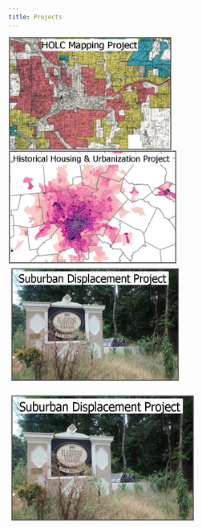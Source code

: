```yaml
---
title: Projects
---
```

<a href="https://snmarkley1.github.io/Projects/HOLC/">
    <img src="/Projects/HOLC_tile.jpg" 
         width="320" 
         height="220" 
         title="HOLC Mapping Project" 
         style="border:2px solid #555;margin:1px;float:left;" />
  </a>
  <a href="https://snmarkley1.github.io/Projects/HistHU/">
    <img src="/Projects/HHUUD_tile.jpg" 
         width="330" 
         height="220" 
         title="Historical Housing Unit Project" 
         style="border:2px solid #555;margin:1px;clear:both" />
  
  </a>
  <a href="https://snmarkley1.github.io/Projects/HistHU/">
     <img src="/Projects/suburb_tile.jpg" 
         width="330" 
         height="220" 
         title="Suburban Displacement Project" 
         style="border:2px solid #555;margin:6px;clear:both" />
</a>

<p align="left">
<a href="https://snmarkley1.github.io/Projects/HistHU/">
     <img src="/Projects/suburb_tile.jpg" 
         width="360" 
         height="245" 
         title="Suburban Displacement Project" 
         style="border:2px solid #555;margin:6px;clear:both" />
</a>
</p>



<p style="text-align: center">
